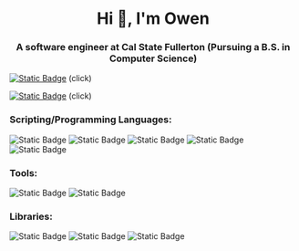 <h1 align="center">Hi 👋, I'm Owen</h1>
<h3 align="center">A software engineer at Cal State Fullerton (Pursuing a B.S. in Computer Science)</h3>

[![Static Badge](https://img.shields.io/badge/LinkedIn-%230A66C2?style=for-the-badge&logo=LinkedIn&labelColor=black)](https://www.linkedin.com/in/owenrotenberg/) (click)

[![Static Badge](https://img.shields.io/badge/Resume-%23018EF5?style=for-the-badge&logo=ReadMe&labelColor=black)](https://github.com/rotenbergowen/resume/blob/main/resume.pdf) (click)



<h3 align="left">Scripting/Programming Languages:</h3>

![Static Badge](https://img.shields.io/badge/Python-3776AB?style=for-the-badge&logo=python&labelColor=black)
![Static Badge](https://img.shields.io/badge/C-00599C?style=for-the-badge&logo=C&labelColor=black)
![Static Badge](https://img.shields.io/badge/C%2B%2B-00599C?style=for-the-badge&logo=C%2B%2B&labelColor=black)
![Static Badge](https://img.shields.io/badge/R-%23276DC3?style=for-the-badge&logo=R&labelColor=black)
![Static Badge](https://img.shields.io/badge/Bash-%234EAA25?style=for-the-badge&logo=GNU%20Bash&labelColor=black)

<h3 align="left">Tools:</h3>

![Static Badge](https://img.shields.io/badge/Jupyter-F37626?style=for-the-badge&logo=Jupyter&labelColor=black)
![Static Badge](https://img.shields.io/badge/Linux-%23FCC624?style=for-the-badge&logo=Linux&labelColor=black)
<h3 align="left">Libraries:</h3>

![Static Badge](https://img.shields.io/badge/TensorFlow-%23FF6F00?style=for-the-badge&logo=TensorFlow&labelColor=black)
![Static Badge](https://img.shields.io/badge/Keras-D00000?style=for-the-badge&logo=keras&labelColor=black)
![Static Badge](https://img.shields.io/badge/NumPy-013243?style=for-the-badge&logo=numpy&labelColor=black)


